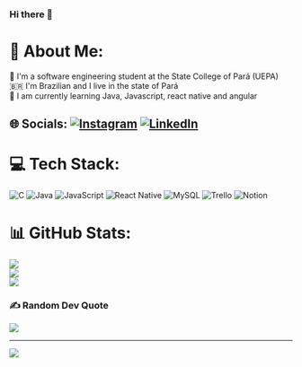 ### Hi there 👋
# 💫 About Me:
🔭 I'm a software engineering student at the State College of Pará (UEPA)<br>🇧🇷    I'm Brazilian and I live in the state of Pará<br>🌱 I am currently learning Java, Javascript, react native and angular<br>


## 🌐 Socials: [![Instagram](https://img.shields.io/badge/Instagram-%23E4405F.svg?logo=Instagram&logoColor=white)](https://instagram.com/jvictor_xx2) [![LinkedIn](https://img.shields.io/badge/LinkedIn-%230077B5.svg?logo=linkedin&logoColor=white)](https://linkedin.com/in/jvictorsdias) 

# 💻 Tech Stack:
![C](https://img.shields.io/badge/c-%2300599C.svg?style=for-the-badge&logo=c&logoColor=white) ![Java](https://img.shields.io/badge/java-%23ED8B00.svg?style=for-the-badge&logo=java&logoColor=white) ![JavaScript](https://img.shields.io/badge/javascript-%23323330.svg?style=for-the-badge&logo=javascript&logoColor=%23F7DF1E) ![React Native](https://img.shields.io/badge/react_native-%2320232a.svg?style=for-the-badge&logo=react&logoColor=%2361DAFB) ![MySQL](https://img.shields.io/badge/mysql-%2300f.svg?style=for-the-badge&logo=mysql&logoColor=white) ![Trello](https://img.shields.io/badge/Trello-%23026AA7.svg?style=for-the-badge&logo=Trello&logoColor=white) ![Notion](https://img.shields.io/badge/Notion-%23000000.svg?style=for-the-badge&logo=notion&logoColor=white)
# 📊 GitHub Stats:
![](https://github-readme-stats.vercel.app/api?username=jvtxr&theme=dark&hide_border=false&include_all_commits=false&count_private=false)<br/>
![](https://github-readme-streak-stats.herokuapp.com/?user=jvtxr&theme=dark&hide_border=false)<br/>
![](https://github-readme-stats.vercel.app/api/top-langs/?username=jvtxr&theme=dark&hide_border=false&include_all_commits=false&count_private=false&layout=compact)

### ✍️ Random Dev Quote
![](https://quotes-github-readme.vercel.app/api?type=horizontal&theme=gruvbox)

---
[![](https://visitcount.itsvg.in/api?id=jvtxr&icon=5&color=3)](https://visitcount.itsvg.in)

<!-- Proudly created with GPRM ( https://gprm.itsvg.in ) -->
